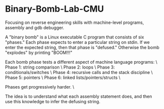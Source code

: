 # Binary-Bomb-Lab-CMU

Focusing on reverse engineering skills with machine-level programs, assembly and gdb debugger. 

A "binary bomb" is a Linux executable C program that consists of six "phases." Each phase expects to enter a particular string on stdin. If we enter the expected string, then that phase is "defused."  Otherwise the bomb "explodes" by printing "BOOM!!!"

Each bomb phase tests a different aspect of machine language programs: \\
  Phase 1: string comparison \\
  Phase 2: loops \\
  Phase 3: conditionals/switches \\
  Phase 4: recursive calls and the stack discipline \\
  Phase 5: pointers \\
  Phase 6: linked lists/pointers/structs \\

Phases get progressively harder. \\

The idea is to understand what each assembly statement does, and then use this knowledge to infer the defusing string. 

